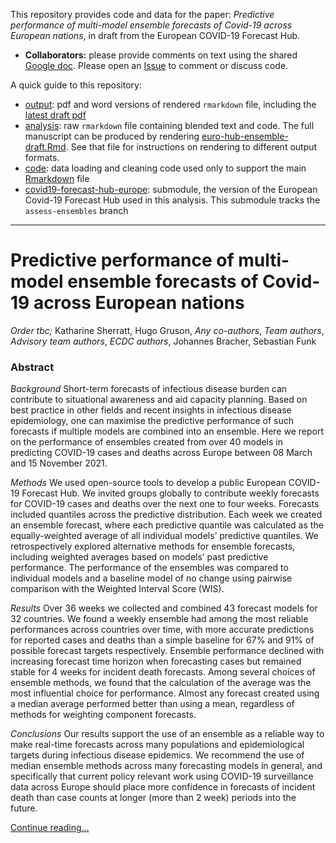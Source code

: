 This repository provides code and data for the paper: *Predictive performance of multi-model ensemble forecasts of Covid-19 across European nations*, in draft from the European COVID-19 Forecast Hub. 
- **Collaborators:** please provide comments on text using the shared [Google doc](https://docs.google.com/document/d/1AdlfV3KcyMI3oTqzGRmK1e3jj288IOzl/edit#). Please open an [Issue](https://github.com/covid19-forecast-hub-europe/euro-hub-ensemble/issues) to comment or discuss code.

A quick guide to this repository:
- [output](output): pdf and word versions of rendered `rmarkdown` file, including the [latest draft pdf](output/euro-hub-ensemble-draft.pdf)
- [analysis](analysis): raw `rmarkdown` file containing blended text and code. The full manuscript can be produced by rendering [euro-hub-ensemble-draft.Rmd](analysis/euro-hub-ensemble-draft.Rmd). See that file for instructions on rendering to different output formats.
- [code](code): data loading and cleaning code used only to support the main [Rmarkdown](analysis/euro-hub-ensemble-draft.Rmd) file
- [covid19-forecast-hub-europe](covid19-forecast-hub-europe): submodule, the version of the European Covid-19 Forecast Hub used in this analysis. This submodule tracks the `assess-ensembles` branch

---

# Predictive performance of multi-model ensemble forecasts of Covid-19 across European nations

_Order tbc;_ Katharine Sherratt, Hugo Gruson, _Any co-authors_, _Team authors_, _Advisory team authors_, _ECDC authors_, Johannes Bracher, Sebastian Funk

### Abstract

_Background_ Short-term forecasts of infectious disease burden can contribute to situational awareness and aid capacity planning. Based on best practice in other fields and recent insights in infectious disease epidemiology, one can maximise the predictive performance of such forecasts if multiple models are combined into an ensemble. Here we report on the performance of ensembles created from over 40 models in predicting COVID-19 cases and deaths across Europe between 08 March and 15 November 2021.

_Methods_ We used open-source tools to develop a public European COVID-19 Forecast Hub. We invited groups globally to contribute weekly forecasts for COVID-19 cases and deaths over the next one to four weeks. Forecasts included quantiles across the predictive distribution. Each week we created an ensemble forecast, where each predictive quantile was calculated as the equally-weighted average of all individual models’ predictive quantiles. We retrospectively explored alternative methods for ensemble forecasts, including weighted averages based on models’ past predictive performance. The performance of the ensembles was compared to individual models and a baseline model of no change using pairwise comparison with the Weighted Interval Score (WIS).

_Results_ Over 36 weeks we collected and combined 43 forecast models for 32 countries. We found a weekly ensemble had among the most reliable performances across countries over time, with more accurate predictions for reported cases and deaths than a simple baseline for 67% and 91% of possible forecast targets respectively. Ensemble performance declined with increasing forecast time horizon when forecasting cases but remained stable for 4 weeks for incident death forecasts. Among several choices of ensemble methods, we found that the calculation of the average was the most influential choice for performance. Almost any forecast created using a median average performed better than using a mean, regardless of methods for weighting component forecasts.

_Conclusions_ Our results support the use of an ensemble as a reliable way to make real-time forecasts across many populations and epidemiological targets during infectious disease epidemics. We recommend the use of median ensemble methods across many forecasting models in general, and specifically that current policy relevant work using COVID-19 surveillance data across Europe should place more confidence in forecasts of incident death than case counts at longer (more than 2 week) periods into the future.

[Continue reading...](output/euro-hub-ensemble-draft.pdf)
